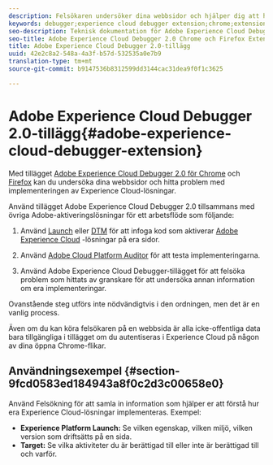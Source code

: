 ```yaml
---
description: Felsökaren undersöker dina webbsidor och hjälper dig att hitta problem med hur Experience Cloud-lösningarna implementeras
keywords: debugger;experience cloud debugger extension;chrome;extension
seo-description: Teknisk dokumentation för Adobe Experience Cloud Debugger 2.0 Chrome och Firefox Extension - Granska dina webbsidor och förstå problem med Experience Cloud-lösningens implementeringar
seo-title: Adobe Experience Cloud Debugger 2.0 Chrome och Firefox Extension
title: Adobe Experience Cloud Debugger 2.0-tillägg
uuid: 42e2c8a2-548a-4a3f-b57d-532535a0e7b9
translation-type: tm+mt
source-git-commit: b9147536b8312599dd3144cac31dea9f0f1c3625

---
```



# Adobe Experience Cloud Debugger 2.0-tillägg{#adobe-experience-cloud-debugger-extension}

Med tillägget [Adobe Experience Cloud Debugger 2.0 för Chrome](https://chrome.google.com/webstore/detail/adobe-experience-cloud-de/ocdmogmohccmeicdhlhhgepeaijenapj) och [Firefox](https://addons.mozilla.org/en-US/firefox/addon/adobe-experience-platform-dbg/) kan du undersöka dina webbsidor och hitta problem med implementeringen av Experience Cloud-lösningar.

Använd tillägget Adobe Experience Cloud Debugger 2.0 tillsammans med övriga Adobe-aktiveringslösningar för ett arbetsflöde som följande:

1. Använd [Launch](https://docs.adobe.com/content/help/en/launch/using/overview.html) eller [DTM](https://docs.adobe.com/content/help/en/dtm/using/dtm-home.html) för att infoga kod som aktiverar [Adobe Experience Cloud](https://docs.adobe.com/content/help/en/core-services/interface/experience-cloud.html) -lösningar på era sidor.

1. Använd [Adobe Cloud Platform Auditor](https://experiencecloud.adobe.com/resources/help/en_US/auditor/) för att testa implementeringarna.
1. Använd Adobe Experience Cloud Debugger-tillägget för att felsöka problem som hittats av granskare för att undersöka annan information om era implementeringar.

Ovanstående steg utförs inte nödvändigtvis i den ordningen, men det är en vanlig process.

Även om du kan köra felsökaren på en webbsida är alla icke-offentliga data bara tillgängliga i tillägget om du autentiseras i Experience Cloud på någon av dina öppna Chrome-flikar.

## Användningsexempel {#section-9fcd0583ed184943a8f0c2d3c00658e0}

Använd Felsökning för att samla in information som hjälper er att förstå hur era Experience Cloud-lösningar implementeras. Exempel:

* **Experience Platform Launch:** Se vilken egenskap, vilken miljö, vilken version som driftsätts på en sida.
* **Target:** Se vilka aktiviteter du är berättigad till eller inte är berättigad till och varför.
